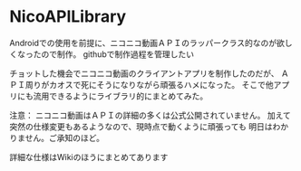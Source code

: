 # NicoAPILibrary

Androidでの使用を前提に、ニコニコ動画ＡＰＩのラッパークラス的なのが欲しくなったので制作。
githubで制作過程を管理したい

チョットした機会でニコニコ動画のクライアントアプリを制作したのだが、
ＡＰＩ周りがカオスで死にそうになりながら頑張るハメになった。
そこで他アプリにも流用できるようにライブラリ的にまとめてみた。

注意：
ニコニコ動画はＡＰＩの詳細の多くは公式公開されていません。
加えて突然の仕様変更もあるようなので、現時点で動くように頑張っても
明日はわかりません。ご承知のほど。

詳細な仕様はWikiのほうにまとめてあります
